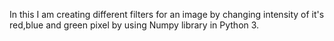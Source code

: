 In this I am creating different filters for an image by changing intensity of it's red,blue and green pixel by using Numpy library in Python 3.